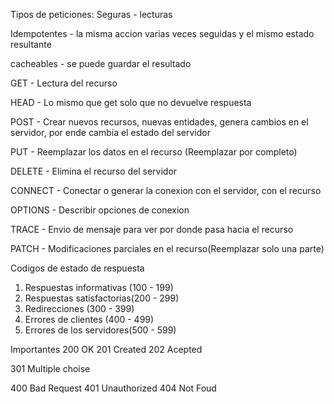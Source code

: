 Tipos de peticiones:
Seguras - lecturas

Idempotentes - la misma accion varias veces seguidas y el mismo estado resultante

cacheables - se puede guardar el resultado


GET - Lectura del recurso

HEAD - Lo mismo que get solo que no devuelve respuesta

POST - Crear nuevos recursos, nuevas entidades, genera cambios en el servidor, por ende cambia el estado del servidor

PUT - Reemplazar los datos en el recurso (Reemplazar por completo)

DELETE - Elimina el recurso del servidor 

CONNECT - Conectar o generar la conexion con el servidor, con el recurso

OPTIONS - Describir opciones de conexion 

TRACE - Envio de mensaje para ver por donde pasa hacia el recurso

PATCH - Modificaciones parciales en el recurso(Reemplazar solo una parte)



Codigos de estado de respuesta

1. Respuestas informativas (100 - 199)
2. Respuestas satisfactorias(200 - 299)
3. Redirecciones (300 - 399)
4. Errores de clientes (400 - 499)
5. Errores de los servidores(500 - 599)

Importantes
200 OK
201 Created
202 Acepted

301 Multiple choise

400 Bad Request
401 Unauthorized
404 Not Foud

